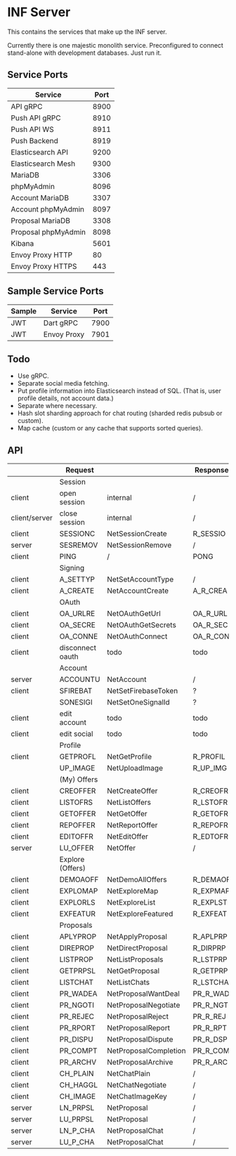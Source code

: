 # INF Server

This contains the services that make up the INF server.

Currently there is one majestic monolith service. Preconfigured to connect stand-alone with development databases. Just run it.

## Service Ports

| Service | Port |
| --- | --- |
| API gRPC | 8900 |
| Push API gRPC | 8910 |
| Push API WS | 8911 |
| Push Backend | 8919 |
| Elasticsearch API | 9200 |
| Elasticsearch Mesh | 9300 |
| MariaDB | 3306 |
| phpMyAdmin | 8096 |
| Account MariaDB | 3307 |
| Account phpMyAdmin | 8097 |
| Proposal MariaDB | 3308 |
| Proposal phpMyAdmin | 8098 |
| Kibana | 5601 |
| Envoy Proxy HTTP | 80 |
| Envoy Proxy HTTPS | 443 |

## Sample Service Ports

| Sample | Service | Port |
| --- | --- | --- |
| JWT | Dart gRPC | 7900 |
| JWT | Envoy Proxy | 7901 |

## Todo

- Use gRPC.
- Separate social media fetching.
- Put profile information into Elasticsearch instead of SQL. (That is, user profile details, not account data.)
- Separate where necessary.
- Hash slot sharding approach for chat routing (sharded redis pubsub or custom).
- Map cache (custom or any cache that supports sorted queries).

## API

| | Request | | Response | |
| --- | --- | --- | --- | --- |
| | Session | | | |
|client | open session | internal | / | / |
|client/server | close session | internal | / | / |
|client | SESSIONC | NetSessionCreate | R_SESSIO | NetSession |
|server | SESREMOV | NetSessionRemove | / | / |
|client | PING | / | PONG | / |
| | Signing | | | |
|client | A_SETTYP | NetSetAccountType | / | / |
|client | A_CREATE | NetAccountCreate | A_R_CREA | NetAccount |
| | OAuth | | | |
|client | OA_URLRE | NetOAuthGetUrl | OA_R_URL | NetOAuthUrl |
|client | OA_SECRE | NetOAuthGetSecrets | OA_R_SEC | NetOAuthSecrets |
|client | OA_CONNE | NetOAuthConnect | OA_R_CON | NetOAuthConnection |
|client | disconnect oauth | todo | todo | NetOAuthConnection |
| | Account | | | |
|server | ACCOUNTU | NetAccount | / | / |
|client | SFIREBAT | NetSetFirebaseToken | ? | ? |
| | SONESIGI | NetSetOneSignalId | ? | ? |
|client | edit account | todo | todo | NetAccountUpdate |
|client | edit social | todo | todo | NetAccountUpdate |
| | Profile | | | |
|client | GETPROFL | NetGetProfile | R_PROFIL | NetProfile |
| | UP_IMAGE | NetUploadImage | R_UP_IMG | NetUploadSigned |
| | (My) Offers | | | |
|client | CREOFFER | NetCreateOffer | R_CREOFR | NetOffer |
|client | LISTOFRS | NetListOffers | R_LSTOFR | NetOffer |
|client | GETOFFER | NetGetOffer | R_GETOFR | NetOffer |
|client | REPOFFER | NetReportOffer | R_REPOFR | NetReport |
|client | EDITOFFR | NetEditOffer | R_EDTOFR | NetOffer |
|server | LU_OFFER | NetOffer | / | / |
| | Explore (Offers) | | | |
|client | DEMOAOFF | NetDemoAllOffers | R_DEMAOF | NetOffer |
|client | EXPLOMAP | NetExploreMap | R_EXPMAP | NetMapEntry |
|client | EXPLORLS | NetExploreList | R_EXPLST | NetListEntry |
|client | EXFEATUR | NetExploreFeatured | R_EXFEAT | NetFeaturedEntry |
| | Proposals | | | |
|client | APLYPROP | NetApplyProposal | R_APLPRP | NetProposal |
|client | DIREPROP | NetDirectProposal | R_DIRPRP | NetProposal |
|client | LISTPROP | NetListProposals | R_LSTPRP | NetProposal |
|client | GETPRPSL | NetGetProposal | R_GETPRP | NetProposal |
|client | LISTCHAT | NetListChats | R_LSTCHA | NetProposalChat |
|client | PR_WADEA | NetProposalWantDeal | PR_R_WAD | NetProposal |
|client | PR_NGOTI | NetProposalNegotiate | PR_R_NGT | NetProposal |
|client | PR_REJEC | NetProposalReject | PR_R_REJ | NetProposal |
|client | PR_RPORT | NetProposalReport | PR_R_RPT | NetProposal |
|client | PR_DISPU | NetProposalDispute | PR_R_DSP | NetProposal |
|client | PR_COMPT | NetProposalCompletion | PR_R_COM | NetProposal |
|client | PR_ARCHV | NetProposalArchive | PR_R_ARC | NetProposal |
|client | CH_PLAIN | NetChatPlain | / | / |
|client | CH_HAGGL | NetChatNegotiate | / | / |
|client | CH_IMAGE | NetChatImageKey | / | / |
|server | LN_PRPSL | NetProposal | / | / |
|server | LU_PRPSL | NetProposal | / | / |
|server | LN_P_CHA | NetProposalChat | / | / |
|server | LU_P_CHA | NetProposalChat | / | / |
